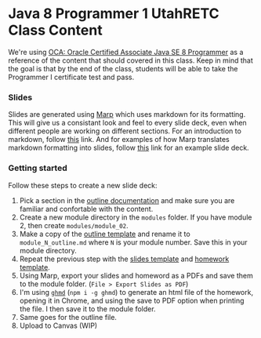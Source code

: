 # Java 8 Programmer 1 UtahRETC Class Content

We're using [OCA: Oracle Certified Associate Java SE 8
Programmer](http://www.wiley.com/WileyCDA/WileyTitle/productCd-1118957407.html)
as a reference of the content that should covered in this class. Keep in mind
that the goal is that by the end of the class, students will be able to take
the Programmer I certificate test and pass.

### Slides

Slides are generated using [Marp](https://yhatt.github.io/marp/) which uses
markdown for its formatting. This will give us a consistant look and feel to
every slide deck, even when different people are working on different sections.
For an introduction to markdown, follow
[this](https://daringfireball.net/projects/markdown/syntax) link. And for
examples of how Marp translates markdown formatting into slides, follow
[this](https://raw.githubusercontent.com/yhatt/marp/master/example.md) link for
an example slide deck.

### Getting started

Follow these steps to create a new slide deck:

1. Pick a section in the [outline documentation](modules/outline.md) and make
   sure you are familiar and confortable with the content.
2. Create a new module directory in the `modules` folder. If you have module 2,
   then create `modules/module_02`.
3. Make a copy of the [outline template](templates/outline_template.md) and
   rename it to `module_N_outline.md` where `N` is your module number. Save
   this in your module directory.
4. Repeat the previous step with the [slides
   template](templates/slides_template.md) and [homework
   template](templates/homework_template.md).
5. Using Marp, export your slides and homeword as a PDFs and save them to the
   module folder. (`File > Export Slides as PDF`)
6. I'm using [`ghmd`](https://github.com/alxlu/ghmd) (`npm i -g ghmd`) to
   generate an html file of the homework, opening it in Chrome, and using the
   save to PDF option when printing the file. I then save it to the module
   folder.
7. Same goes for the outline file.
8. Upload to Canvas (WIP)
